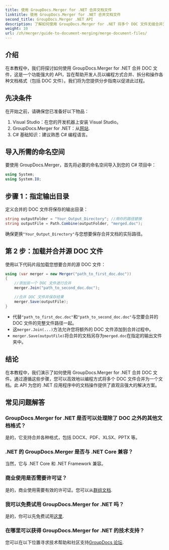 ```yaml
---
title: 使用 GroupDocs.Merger for .NET 合并文档文件
linktitle: 使用 GroupDocs.Merger for .NET 合并文档文件
second_title: GroupDocs.Merger .NET API
description: 了解如何使用 GroupDocs.Merger for .NET 将多个 DOC 文件无缝合并为一个文档。本综合教程提供了清晰的分步方法，涵盖了先决条件、代码片段和常见问题解答。
weight: 10
url: /zh/merger/guide-to-document-merging/merge-document-files/
---
```

## 介绍

在本教程中，我们将探讨如何使用 GroupDocs.Merger for .NET 合并 DOC 文件，这是一个功能强大的 API，旨在帮助开发人员以编程方式合并、拆分和操作各种文档格式（包括 DOC 文件）。我们将为您提供分步指南以促进此过程。

## 先决条件

在开始之前，请确保您已准备好以下物品：

1. Visual Studio：在您的开发机器上安装 Visual Studio。
2. GroupDocs.Merger for .NET：从[网站](https://releases.groupdocs.com/merger/net/).
3. C# 基础知识：建议熟悉 C# 编程语言。

## 导入所需的命名空间

要使用 GroupDocs.Merger，首先将必要的命名空间导入到您的 C# 项目中：

```csharp
using System;
using System.IO;
```

## 步骤 1：指定输出目录

定义合并的 DOC 文件将保存的输出目录：

```csharp
string outputFolder = "Your_Output_Directory"; //用你的路径替换
string outputFile = Path.Combine(outputFolder, "merged.doc");
```

确保更换`"Your_Output_Directory"`与您想要保存合并文档的实际路径。

## 第 2 步：加载并合并源 DOC 文件

使用以下代码片段加载您想要合并的源 DOC 文件：

```csharp
using (var merger = new Merger("path_to_first_doc.doc"))
{
    //添加另一个 DOC 文件进行合并
    merger.Join("path_to_second_doc.doc");

    //合并 DOC 文件并保存结果
    merger.Save(outputFile);
}
```


- 代替`"path_to_first_doc.doc"`和`"path_to_second_doc.doc"`与您要合并的 DOC 文件的完整文件路径一起。
- 这`merger.Join(...)`方法允许您将额外的 DOC 文件添加到合并过程中。
- `merger.Save(outputFile)`将合并的文档另存为`merged.doc`在指定的输出文件夹中。

## 结论

在本教程中，我们演示了如何使用 GroupDocs.Merger for .NET 合并 DOC 文件。通过遵循这些步骤，您可以高效地以编程方式将多个 DOC 文件合并为一个文档。此 API 为您的 .NET 应用程序中的文档操作提供了直观且强大的解决方案。

## 常见问题解答

### GroupDocs.Merger for .NET 是否可以处理除了 DOC 之外的其他文档格式？

是的，它支持合并各种格式，包括 DOCX、PDF、XLSX、PPTX 等。

### .NET 的 GroupDocs.Merger 是否与 .NET Core 兼容？

当然，它与 .NET Core 和 .NET Framework 兼容。

### 商业使用是否需要许可证？

是的，商业使用需要有效的许可证。您可以从[群组文档](https://purchase.groupdocs.com/buy).

### 我可以免费试用 GroupDocs.Merger for .NET 吗？

是的，你可以先免费试用[这里](https://releases.groupdocs.com/).

### 在哪里可以获得 GroupDocs.Merger for .NET 的技术支持？

您可以在以下位置寻求技术帮助和社区支持[GroupDocs 论坛](https://forum.groupdocs.com/c/merger/32).